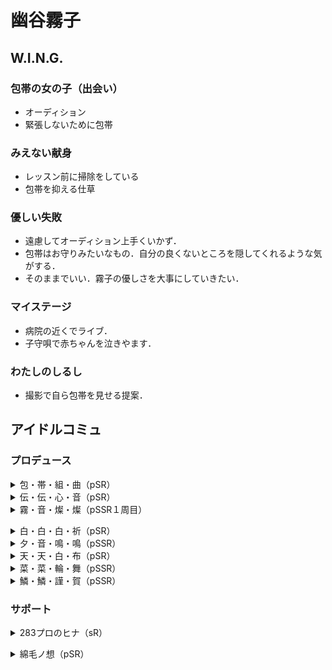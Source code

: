 # 幽谷霧子

## W.I.N.G.
### 包帯の女の子（出会い）
- オーディション
- 緊張しないために包帯

### みえない献身
- レッスン前に掃除をしている
- 包帯を抑える仕草

### 優しい失敗
- 遠慮してオーディション上手くいかず．
- 包帯はお守りみたいなもの．自分の良くないところを隠してくれるような気がする．
- そのままでいい．霧子の優しさを大事にしていきたい．

### マイステージ
- 病院の近くでライブ．
- 子守唄で赤ちゃんを泣きやます．

### わたしのしるし
- 撮影で自ら包帯を見せる提案．


## アイドルコミュ
### プロデュース
<details><summary>包・帯・組・曲（pSR）</summary><divs>
</divs></details>
<details><summary>伝・伝・心・音（pSR）</summary><divs>
</divs></details>
<details><summary>霧・音・燦・燦（pSSR１周目）</summary><divs>

### あめです
- 風邪，サボテンさん
### きこえる
- 教会，ステンドグラス
- おばあちゃんとねぶた祭り→青森出身
### ねずみさんの一家
- 「部屋の町」でねずみさんごっこ
### ほしをひとまわり
- うさぎ座，ただいま．おかえり
- 小さい頃から両親の帰りが遅かった
### 糸とこえ
- 糸電話（病院の子が欲しがってた）
- 「おーい」「はーい」

</divs></details>
<details><summary>白・白・白・祈（pSR）</summary><divs>
</divs></details>
<details><summary>夕・音・鳴・鳴（pSSR）</summary><divs>
</divs></details>
<details><summary>天・天・白・布（pSR）</summary><divs>
</divs></details>
<details><summary>菜・菜・輪・舞（pSSR）</summary><divs>
</divs></details>
<details><summary>鱗・鱗・謹・賀（pSSR）</summary><divs>
</divs></details>

### サポート
<details><summary>283プロのヒナ（sR）</summary><divs>

### バンソウコウ・マジック
- 恋鐘の靴擦れを治療
- 色んな絆創膏を作る
### BBAOAB
- 血液型，輸血
- AB型は誰からでも輸血できる

</divs></details>
<details><summary>綿毛ノ想（pSR）</summary><divs>

### 寄り道
- 霧子はたんぽぽに似てる
- 恋鐘は春に似てる
### 憧れ
- 恋鐘が霧子にケーキをお礼
- 切り傷をユキノシタの葉っぱで治療
### 霧子の魔法
- 恋鐘の部屋？でケーキ作り
- 結局部屋掃除で終わる
- 霧子にできること，恋鐘にできないこと

</divs></details>
<!--stackedit_data:
eyJoaXN0b3J5IjpbMTAxNDA1NDk0MCwtNTk4MDM1OTY5LC0zMD
E2Nzk3MSwxODQ3NTM0MDY4LDMwMjQyMDM5OCwyMzQ2OTg1NDUs
MzIwOTAwNzk4LC02NDM4MTk3ODcsLTYyNzQ5MzA0NywtMTkyOD
M3OTA2MiwxMjEwMDU4MTQ5LC0xNDc2NDE4ODEzXX0=
-->